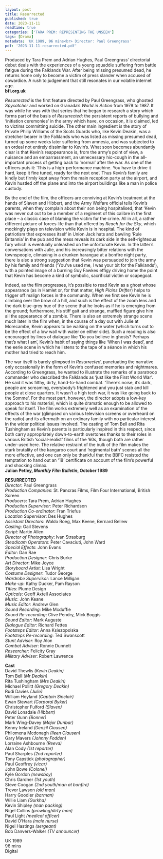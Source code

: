 ```yaml
---
layout: post
title: Resurrected
published: true
date: 2023-11-11
readtime: true
categories: ['TARA PREM: REPRESENTING THE UNSEEN']
tags: [Drama]
metadata: 'UK 1989, 96 mins<br> Director: Paul Greengrass'
pdf: '2023-11-11-resurrected.pdf'
---
```


Produced by Tara Prem and Adrian Hughes, Paul Greengrass’ directorial debut deals with the experiences of a young squaddie suffering from battle fatigue during the Falklands War. After being missing presumed dead, he returns home only to become a victim of press slander when accused of cowardice. A rush to judgement that still resonates in our volatile internet age.  
**bfi.org.uk**

_Resurrected_ is the first feature directed by Paul Greengrass, who ghosted _Spycatcher_ and worked on Granada’s _World in Action_ from 1978 to 1987. It was while he was with that series that he began to research a story which forms part of the basis of _Resurrected_: the persistent reports of bullying and ‘initiation ceremonies’ in the army which have, on occasion, it is claimed, led to victims committing suicide. The other main ingredient is the story of Private Philip Williams of the Scots Guards who, like Kevin Deakin, was a stretcher bearer in the Falklands who was listed as missing presumed dead, turned up some weeks later suffering from amnesia, and was subjected to an ordeal not entirely dissimilar to Kevin’s. What soon becomes abundantly clear is that Kevin’s reappearance is, from the army’s point of view, a nuisance and an embarrassment, an unnecessary hic-cough in the all-important process of getting back to ‘normal’ after the war. As one of the officers puts it: ‘This is a high-performance machine. You have to drive it hard, keep it fine tuned, ready for the next one’. Thus Kevin’s family are kindly but firmly kept away from the main reception party at the airport, and Kevin hustled off the plane and into the airport buildings like a man in police custody.

By the end of the film, the officers are conniving at Kevin’s treatment at the hands of Slaven and Hibbert, and the Army Welfare official tells Kevin’s parents, when they complain about their son being hospitalised, that ‘Kevin was never cut out to be a member of a regiment of this calibre in the first place – a classic case of blaming the victim for the crime. All in all, a rather different picture of forces life than that offered by _Reach for the Sky_, which mockingly plays on television while Kevin is in hospital. The kind of patriotism that expresses itself in Union Jack hats and bawling ‘Rule Britannia’ in the pub and the mess reveals its dark side in the self-righteous fury which is eventually unleashed on the unfortunate Kevin. In the latter’s conversations with Julie, and his increasingly bitter relations with the townspeople, climaxing in a drunken harangue at a bonfire night party, there is also a strong suggestion that Kevin was persuaded to join the army by his family and friends (‘You’ve used me, I was your bit for the Falklands’), with a pointed image of a burning Guy Fawkes effigy driving home the point that Kevin has become a kind of symbolic, sacrificial victim or scapegoat.

Indeed, as the film progresses, it’s possible to read Kevin as a ghost whose appearance (as in Hamlet or, for that matter, _High Plains Drifter_) helps to trigger off malign forces in the community. When we first see Kevin he is climbing over the brow of a hill, and such is the effect of the zoom lens and the dark blue-grey hue of the scene that he looks as if he is emerging from the ground; furthermore, his stiff gait and strange, muffled figure give him all the appearance of a zombie. There is also an extremely strange scene much later in the film when, in the course of a day out with Julie at Morecambe, Kevin appears to be walking on the water (which turns out to be the effect of a low wall with water on either side). Such a reading is also encouraged by lines of dialogue like ‘Do you believe in ghosts? Perhaps that’s what I am’, Kevin’s habit of saying things like ‘When I was dead’, and the eerie scene in which he listens to the tape of a séance in which his mother had tried to reach him.

The war itself is barely glimpsed in _Resurrected_, punctuating the narrative only occasionally in the form of Kevin’s confused memories and nightmares. According to Greengrass, he wanted to illustrate the remarks of a paratroop commander who described the Falklands as ‘just like the First World War’. He said it was filthy, dirty, hand-to-hand combat. ‘There’s noise, it’s dark, people are screaming, everybody’s frightened and you just stab and kill people at close quarters. It wasn’t a high tech war, it was like going back to the Somme’. For the most part, however, the director adopts a low-key approach to his material, which is quite dramatic enough to be allowed to speak for itself. The film works extremely well as an examination of the effects of the war (glimpsed on various television screens or overheard on the radio) and its aftermath on an ordinary family with no particular interest in the wider political issues involved. The casting of Tom Bell and Rita Tushingham as Kevin’s parents is particularly inspired in this respect, since both carry appropriately down-to-earth overtones thanks to their roles in various British ‘social-realist’ films of the ’60s, though both are rather under-used here. The relative restraint of the bulk of the film makes the stark brutality of the kangaroo court and ‘regimental bath’ scenes all the more effective, and one can only be thankful that the BBFC resisted the temptation to hand out an ‘18’ certificate on account of the film’s powerful and shocking climax.  
**Julian Petley, _Monthly Film Bulletin_, October 1989**
<br>

**RESURRECTED**  
_Director_: Paul Greengrass  
_Production Companies_: St. Pancras Films, Film Four International, British Screen  
_Producers_: Tara Prem, Adrian Hughes  
_Production Supervisor_: Peter Richardson  
_Production Co-ordinator_: Fran Triefus  
_Location Supervisor_: Des Hughes  
_Assistant Directors_: Waldo Roeg, Max Keene, Bernard Bellew  
_Casting_: Gail Stevens  
_Script_: Martin Allen  
_Director of Photography_: Ivan Strasburg  
_Steadicam Operators_: Peter Cavaciuti, John Ward  
_Special Effects_: John Evans  
_Editor_: Dan Rae  
_Production Designer_: Chris Burke  
_Art Director_: Mike Joyce  
_Storyboard Artist_: Lisa Wright  
_Costume Designer_: Tudor George  
_Wardrobe Supervisor_: Lance Milligan  
_Make-up_: Kathy Ducker, Pam Rayson  
_Titles_: Plume Design  
_Opticals_: Geoff Axtell Associates  
_Music_: John Keane  
_Music Editor_: Andrew Glen  
_Sound Recording_: Mike Mcduffie  
_Sound Re-recording_: Clive Pendry, Mick Boggis  
_Sound Editor_: Mark Auguste  
_Dialogue Editor_: Richard Fettes  
_Footsteps Editor_: Anna Ksiezopolska  
_Footsteps Re-recording_: Ted Swanscott  
_Stunt Adviser_: Roy Alon  
_Combat Adviser_: Ronnie Dunnett  
_Researcher_: Felicity Gray  
_Military Adviser_: Robert Lawrence

**Cast**    
David Thewlis _(Kevin Deakin)_  
Tom Bell _(Mr Deakin)_  
Rita Tushingham _(Mrs Deakin)_  
Michael Pollitt _(Gregory Deakin)_  
Rudi Davies _(Julie)_  
William Hoyland _(Captain Sinclair)_  
Ewan Stewart _(Corporal Byker)_  
Christopher Fulford _(Slaven)_  
David Lonsdale _(Hibbert)_  
Peter Gunn _(Bonner)_  
Mark Wing-Davey _(Major Dunbar)_  
Kenny Ireland _(Denzil Clausen)_  
Philomena Mcdonagh _(Ileen Clausen)_  
Gary Mavers _(Johnny Fodden)_  
Lorraine Ashbourne _(Reeva)_  
Alan Cody _(1st reporter)_  
Paul Sharples _(2nd reporter)_  
Tony Capstick _(photographer)_  
Paul Geoffrey _(vicar)_  
John Bowe _(Colonel)_  
Kyle Gordon _(newsboy)_  
Chris Gardner _(1st youth)_  
Steve Coogan _(2nd youth/man at bonfire)_  
Trevor Lawson _(old man)_  
Harry Goodier _(barman)_  
Willie Liam _(Gurkha)_  
Kevin Shipley _(man packing)_  
Nigel Collins _(prowling/dirty man)_  
Paul Light _(medical officer)_  
David O’Hara _(male nurse)_  
Nigel Hastings _(sergeant)_  
Bob Danvers-Walker _(TV announcer)_  

UK 1989  
96 mins  
Digital  
<!--stackedit_data:
eyJoaXN0b3J5IjpbNjM1MDM5Njk5XX0=
-->